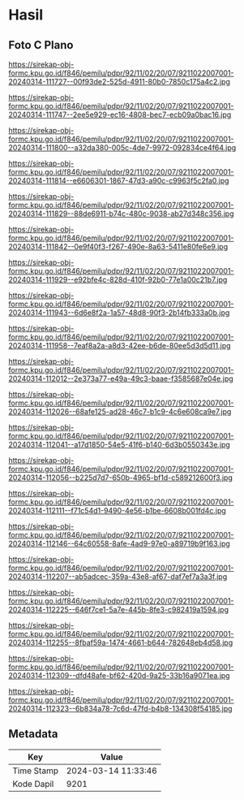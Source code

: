 # Hasil

## Foto C Plano

https://sirekap-obj-formc.kpu.go.id/f846/pemilu/pdpr/92/11/02/20/07/9211022007001-20240314-111727--00f93de2-525d-4911-80b0-7850c175a4c2.jpg

https://sirekap-obj-formc.kpu.go.id/f846/pemilu/pdpr/92/11/02/20/07/9211022007001-20240314-111747--2ee5e929-ec16-4808-bec7-ecb09a0bac16.jpg

https://sirekap-obj-formc.kpu.go.id/f846/pemilu/pdpr/92/11/02/20/07/9211022007001-20240314-111800--a32da380-005c-4de7-9972-092834ce4f64.jpg

https://sirekap-obj-formc.kpu.go.id/f846/pemilu/pdpr/92/11/02/20/07/9211022007001-20240314-111814--e6606301-1867-47d3-a90c-c9963f5c2fa0.jpg

https://sirekap-obj-formc.kpu.go.id/f846/pemilu/pdpr/92/11/02/20/07/9211022007001-20240314-111829--88de6911-b74c-480c-9038-ab27d348c356.jpg

https://sirekap-obj-formc.kpu.go.id/f846/pemilu/pdpr/92/11/02/20/07/9211022007001-20240314-111842--0e9f40f3-f267-490e-8a63-5411e80fe6e9.jpg

https://sirekap-obj-formc.kpu.go.id/f846/pemilu/pdpr/92/11/02/20/07/9211022007001-20240314-111929--e92bfe4c-828d-410f-92b0-77e1a00c21b7.jpg

https://sirekap-obj-formc.kpu.go.id/f846/pemilu/pdpr/92/11/02/20/07/9211022007001-20240314-111943--6d6e8f2a-1a57-48d8-90f3-2b14fb333a0b.jpg

https://sirekap-obj-formc.kpu.go.id/f846/pemilu/pdpr/92/11/02/20/07/9211022007001-20240314-111958--7eaf8a2a-a8d3-42ee-b6de-80ee5d3d5d11.jpg

https://sirekap-obj-formc.kpu.go.id/f846/pemilu/pdpr/92/11/02/20/07/9211022007001-20240314-112012--2e373a77-e49a-49c3-baae-f3585687e04e.jpg

https://sirekap-obj-formc.kpu.go.id/f846/pemilu/pdpr/92/11/02/20/07/9211022007001-20240314-112026--68afe125-ad28-46c7-b1c9-4c6e608ca9e7.jpg

https://sirekap-obj-formc.kpu.go.id/f846/pemilu/pdpr/92/11/02/20/07/9211022007001-20240314-112041--a17d1850-54e5-41f6-b140-6d3b0550343e.jpg

https://sirekap-obj-formc.kpu.go.id/f846/pemilu/pdpr/92/11/02/20/07/9211022007001-20240314-112056--b225d7d7-650b-4965-bf1d-c589212600f3.jpg

https://sirekap-obj-formc.kpu.go.id/f846/pemilu/pdpr/92/11/02/20/07/9211022007001-20240314-112111--f71c54d1-9490-4e56-b1be-6608b001fd4c.jpg

https://sirekap-obj-formc.kpu.go.id/f846/pemilu/pdpr/92/11/02/20/07/9211022007001-20240314-112146--64c60558-8afe-4ad9-97e0-a89719b9f163.jpg

https://sirekap-obj-formc.kpu.go.id/f846/pemilu/pdpr/92/11/02/20/07/9211022007001-20240314-112207--ab5adcec-359a-43e8-af67-daf7ef7a3a3f.jpg

https://sirekap-obj-formc.kpu.go.id/f846/pemilu/pdpr/92/11/02/20/07/9211022007001-20240314-112225--646f7ce1-5a7e-445b-8fe3-c982419a1594.jpg

https://sirekap-obj-formc.kpu.go.id/f846/pemilu/pdpr/92/11/02/20/07/9211022007001-20240314-112255--8fbaf59a-1474-4661-b644-782648eb4d58.jpg

https://sirekap-obj-formc.kpu.go.id/f846/pemilu/pdpr/92/11/02/20/07/9211022007001-20240314-112309--dfd48afe-bf62-420d-9a25-33b16a9071ea.jpg

https://sirekap-obj-formc.kpu.go.id/f846/pemilu/pdpr/92/11/02/20/07/9211022007001-20240314-112323--6b834a78-7c6d-47fd-b4b8-134308f54185.jpg


## Metadata

| Key        | Value               |
| ---------- | ------------------- |
| Time Stamp | 2024-03-14 11:33:46 |
| Kode Dapil | 9201                |



